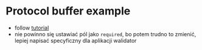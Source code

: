 # Protocol buffer example

* follow [tutorial](https://protobuf.dev/getting-started/pythontutorial/)
* nie powinno się ustawiać pól jako `required`, bo potem trudno to zmienić, lepiej napisać specyficzny dla aplikacji walidator